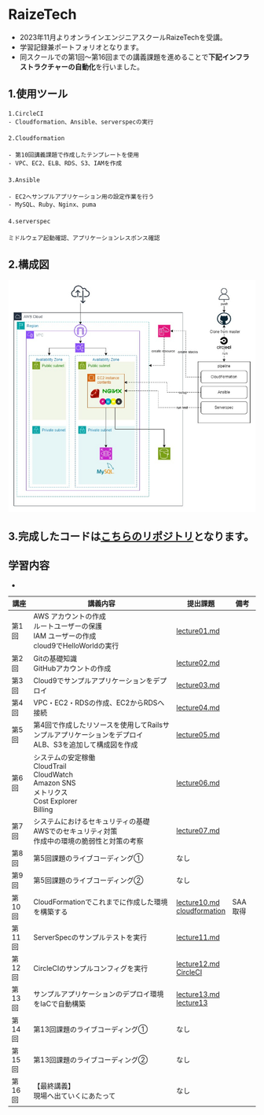 # RaizeTech

- 2023年11月よりオンラインエンジニアスクールRaizeTechを受講。
- 学習記録兼ポートフォリオとなります。
- 同スクールでの第1回～第16回までの講義課題を進めることで**下記インフラストラクチャーの自動化**を行いました。

## 1.使用ツール

```sh
1.CircleCI
- Cloudformation、Ansible、serverspecの実行

2.Cloudformation

- 第10回講義課題で作成したテンプレートを使用
- VPC、EC2、ELB、RDS、S3、IAMを作成

3.Ansible

- EC2へサンプルアプリケーション用の設定作業を行う
- MySQL、Ruby、Nginx、puma

4.serverspec

ミドルウェア起動確認、アプリケーションレスポンス確認
```


## 2.構成図

![Alt text](images13/1301.jpg)

## 3.完成したコードは[こちらのリポジトリ](https://github.com/murari-mura03/lecture13)となります。

## 学習内容

- 

| 講座   | 講義内容                                                                                                  | 提出課題                                                                                | 備考    |
| ------ | --------------------------------------------------------------------------------------------------------- | --------------------------------------------------------------------------------------- | ------- |
| 第1回  | AWS アカウントの作成<br>ルートユーザーの保護<br>IAM ユーザーの作成<br>cloud9でHelloWorldの実行            | [lecture01.md](lecture01.md)                                                            |         |
| 第2回  | Gitの基礎知識<br>GitHubアカウントの作成                                                                   | [lecture02.md](lecture02.md)                                                            |         |
| 第3回  | Cloud9でサンプルアプリケーションをデプロイ                                                                | [lecture03.md](lecture03.md)                                                            |         |
| 第4回  | VPC・EC2・RDSの作成、EC2からRDSへ接続                                                                     | [lecture04.md](lecture04.md)                                                            |         |
| 第5回  | 第4回で作成したリソースを使用してRailsサンプルアプリケーションをデプロイ<br>ALB、S3を追加して構成図を作成 | [lecture05.md](lecture05.md)                                                            |         |
| 第6回  | システムの安定稼働<br>CloudTrail<br>CloudWatch<br>Amazon SNS<br>メトリクス<br>Cost Explorer<br>Billing    | [lecture06.md](lecture06.md)                                                            |         |
| 第7回  | システムにおけるセキュリティの基礎<br>AWSでのセキュリティ対策<br>作成中の環境の脆弱性と対策の考察         | [lecture07.md](lecture07.md)                                                            |         |
| 第8回  | 第5回課題のライブコーディング①                                                                            | なし                                                                                    |         |
| 第9回  | 第5回課題のライブコーディング②                                                                            | なし                                                                                    |         |
| 第10回 | CloudFormationでこれまでに作成した環境を構築する                                                          | [lecture10.md](lecture10.md)<br>[cloudformation](cloudformation)                        | SAA取得 |
| 第11回 | ServerSpecのサンプルテストを実行                                                                          | [lecture11.md](lecture11.md)                                                            |         |
| 第12回 | CircleCIのサンプルコンフィグを実行                                                                        | [lecture12.md](lecture12.md)<br>[CircleCI](.circleci)                                   |         |
| 第13回 | サンプルアプリケーションのデプロイ環境をIaCで自動構築                                                     | [lecture13.md](lecture13.md)<br>[lecture13](https://github.com/murari-mura03/lecture13) |         |
| 第14回 | 第13回課題のライブコーディング①                                                                           | なし                                                                                    |         |
| 第15回 | 第13回課題のライブコーディング②                                                                           | なし                                                                                    |         |
| 第16回 | 【最終講義】<br>現場へ出ていくにあたって                                                                  | なし                                                                                    |         |
